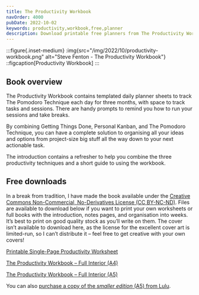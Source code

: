 ```yaml
---
title: The Productivity Workbook
navOrder: 4000
pubDate: 2022-10-02
keywords: productivity,workbook,free,planner
description: Download printable free planners from The Productivity Workbook and use Pomodoro Technique, Personal Kanban, and GTD to get productive.
---
```


:::figure{.inset-medium}
:img{src="/img/2022/10/productivity-workbook.png" alt="Steve Fenton - The Productivity Workbook"}
::figcaption[Productivity Workbook]
:::

## Book overview

The Productivity Workbook contains templated daily planner sheets to track The Pomodoro Technique each day for three months, with space to track tasks and sessions. There are handy prompts to remind you how to run your sessions and take breaks.

By combining Getting Things Done, Personal Kanban, and The Pomodoro Technique, you can have a complete solution to organising all your ideas and options from project-size big stuff all the way down to your next actionable task.

The introduction contains a refresher to help you combine the three productivity techniques and a short guide to using the workbook.

## Free downloads

In a break from tradition, I have made the book available under the [Creative Commons Non-Commercial, No-Derivatives License (CC BY-NC-ND)](https://www.creativecommons.org/licenses/by-nc-nd/4.0/). Files are available to download below if you want to print your own worksheets or full books with the introduction, notes pages, and organisation into weeks. It’s best to print on good quality stock as you’ll write on them. The cover isn’t available to download here, as the license for the excellent cover art is limited-run, so I can’t distribute it – feel free to get creative with your own covers!

[Printable Single-Page Productivity Worksheet](/downloads/the-productivity-worksheet.pdf)

[The Productivity Workbook – Full Interior (A4)](/downloads/the-productivity-workbook-full.pdf)

[The Productivity Workbook – Full Interior (A5)](/downloads/the-productivity-workbook-smaller.pdf)

You can also [purchase a copy of the *smaller edition* (A5) from Lulu](https://www.lulu.com/shop/steve-fenton/the-productivity-workbook-spiral-bound/paperback/product-zm8zj8n.html).
